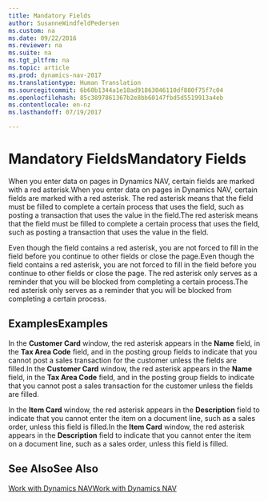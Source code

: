 ```yaml
---
title: Mandatory Fields
author: SusanneWindfeldPedersen
ms.custom: na
ms.date: 09/22/2016
ms.reviewer: na
ms.suite: na
ms.tgt_pltfrm: na
ms.topic: article
ms.prod: dynamics-nav-2017
ms.translationtype: Human Translation
ms.sourcegitcommit: 6b60b1344a1e18ad91863046110df880f75f7c04
ms.openlocfilehash: 85c3897861367b2e8bb60147fbd5d5519913a4eb
ms.contentlocale: en-nz
ms.lasthandoff: 07/19/2017

---
```

    
# <a name="mandatory-fields"></a><span data-ttu-id="2bd27-102">Mandatory Fields</span><span class="sxs-lookup"><span data-stu-id="2bd27-102">Mandatory Fields</span></span>
<span data-ttu-id="2bd27-103">When you enter data on pages in Dynamics NAV, certain fields are marked with a red asterisk.</span><span class="sxs-lookup"><span data-stu-id="2bd27-103">When you enter data on pages in Dynamics NAV, certain fields are marked with a red asterisk.</span></span> <span data-ttu-id="2bd27-104">The red asterisk means that the field must be filled to complete a certain process that uses the field, such as posting a transaction that uses the value in the field.</span><span class="sxs-lookup"><span data-stu-id="2bd27-104">The red asterisk means that the field must be filled to complete a certain process that uses the field, such as posting a transaction that uses the value in the field.</span></span> 

<span data-ttu-id="2bd27-105">Even though the field contains a red asterisk, you are not forced to fill in the field before you continue to other fields or close the page.</span><span class="sxs-lookup"><span data-stu-id="2bd27-105">Even though the field contains a red asterisk, you are not forced to fill in the field before you continue to other fields or close the page.</span></span> <span data-ttu-id="2bd27-106">The red asterisk only serves as a reminder that you will be blocked from completing a certain process.</span><span class="sxs-lookup"><span data-stu-id="2bd27-106">The red asterisk only serves as a reminder that you will be blocked from completing a certain process.</span></span> 

## <a name="examples"></a><span data-ttu-id="2bd27-107">Examples</span><span class="sxs-lookup"><span data-stu-id="2bd27-107">Examples</span></span> 
<span data-ttu-id="2bd27-108">In the **Customer Card** window, the red asterisk appears in the **Name** field, in the **Tax Area Code** field, and in the posting group fields to indicate that you cannot post a sales transaction for the customer unless the fields are filled.</span><span class="sxs-lookup"><span data-stu-id="2bd27-108">In the **Customer Card** window, the red asterisk appears in the **Name** field, in the **Tax Area Code** field, and in the posting group fields to indicate that you cannot post a sales transaction for the customer unless the fields are filled.</span></span>

<span data-ttu-id="2bd27-109">In the **Item Card** window, the red asterisk appears in the **Description** field to indicate that you cannot enter the item on a document line, such as a sales order, unless this field is filled.</span><span class="sxs-lookup"><span data-stu-id="2bd27-109">In the **Item Card** window, the red asterisk appears in the **Description** field to indicate that you cannot enter the item on a document line, such as a sales order, unless this field is filled.</span></span>

## <a name="see-also"></a><span data-ttu-id="2bd27-110">See Also</span><span class="sxs-lookup"><span data-stu-id="2bd27-110">See Also</span></span>
[<span data-ttu-id="2bd27-111">Work with Dynamics NAV</span><span class="sxs-lookup"><span data-stu-id="2bd27-111">Work with Dynamics NAV</span></span>](ui-work-product.md) 


